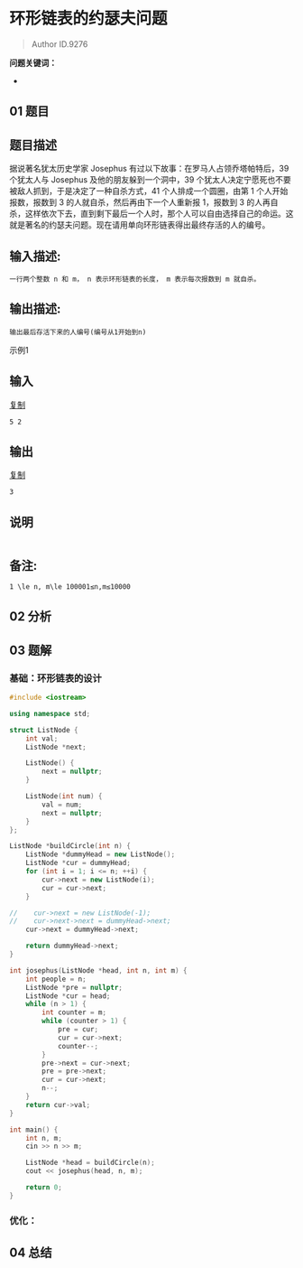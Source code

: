 # 环形链表的约瑟夫问题
> Author ID.9276 

**问题关键词：**

- 

## 01 题目

## 题目描述

据说著名犹太历史学家 Josephus 有过以下故事：在罗马人占领乔塔帕特后，39 个犹太人与 Josephus 及他的朋友躲到一个洞中，39 个犹太人决定宁愿死也不要被敌人抓到，于是决定了一种自杀方式，41 个人排成一个圆圈，由第 1 个人开始报数，报数到 3 的人就自杀，然后再由下一个人重新报 1，报数到 3 的人再自杀，这样依次下去，直到剩下最后一个人时，那个人可以自由选择自己的命运。这就是著名的约瑟夫问题。现在请用单向环形链表得出最终存活的人的编号。



## 输入描述:

```
一行两个整数 n 和 m， n 表示环形链表的长度， m 表示每次报数到 m 就自杀。
```

## 输出描述:

```
输出最后存活下来的人编号(编号从1开始到n)
```

示例1

## 输入

[复制](javascript:void(0);)

```
5 2
```

## 输出

[复制](javascript:void(0);)

```
3
```

## 说明

```

```

## 备注:

```
1 \le n, m\le 100001≤n,m≤10000
```

## 02 分析



## 03 题解

### 基础：环形链表的设计

```c++
#include <iostream>

using namespace std;

struct ListNode {
    int val;
    ListNode *next;

    ListNode() {
        next = nullptr;
    }

    ListNode(int num) {
        val = num;
        next = nullptr;
    }
};

ListNode *buildCircle(int n) {
    ListNode *dummyHead = new ListNode();
    ListNode *cur = dummyHead;
    for (int i = 1; i <= n; ++i) {
        cur->next = new ListNode(i);
        cur = cur->next;
    }

//    cur->next = new ListNode(-1);
//    cur->next->next = dummyHead->next;
    cur->next = dummyHead->next;

    return dummyHead->next;
}

int josephus(ListNode *head, int n, int m) {
    int people = n;
    ListNode *pre = nullptr;
    ListNode *cur = head;
    while (n > 1) {
        int counter = m;
        while (counter > 1) {
            pre = cur;
            cur = cur->next;
            counter--;
        }
        pre->next = cur->next;
        pre = pre->next;
        cur = cur->next;
        n--;
    }
    return cur->val;
}

int main() {
    int n, m;
    cin >> n >> m;

    ListNode *head = buildCircle(n);
    cout << josephus(head, n, m);

    return 0;
}
```



### 优化：



## 04 总结

